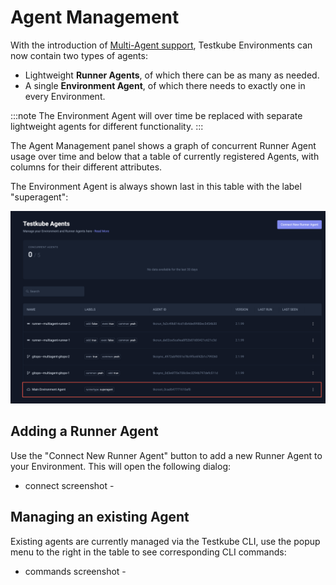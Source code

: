 # Agent Management

With the introduction of [Multi-Agent support](/articles/install/multi-agent), Testkube Environments can now contain
two types of agents:

- Lightweight **Runner Agents**, of which there can be as many as needed. 
- A single **Environment Agent**, of which there needs to exactly one in every Environment.

:::note
The Environment Agent will over time be replaced with separate lightweight agents for different functionality.
:::

The Agent Management panel shows a graph of concurrent Runner Agent usage over time and below that a 
table of currently registered Agents, with columns for their different attributes.

The Environment Agent is always shown last in this table with the label "superagent":

![Agents Management Panel](images/agents-list.png)

## Adding a Runner Agent

Use the "Connect New Runner Agent" button to add a new Runner Agent to your Environment. This will open the following
dialog:

- connect screenshot -

## Managing an existing Agent

Existing agents are currently managed via the Testkube CLI, use the popup menu to the right in the table 
to see corresponding CLI commands:

- commands screenshot -
